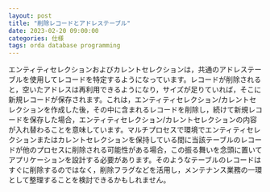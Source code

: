 ```yaml
---
layout: post
title: "削除レコードとアドレステーブル"
date: 2023-02-20 09:00:00
categories: 仕様
tags: orda database programming
---
```


エンティティセレクションおよびカレントセレクションは，共通のアドレステーブルを使用してレコードを特定するようになっています。レコードが削除されると，空いたアドレスは再利用できるようになり，サイズが足りていれば，そこに新規レコードが保存されます。これは，エンティティセレクション/カレントセレクションを作成した後，その中に含まれるレコードを削除し，続けて新規レコードを保存した場合，エンティティセレクション/カレントセレクションの内容が入れ替わることを意味しています。マルチプロセスで環境でエンティティセレクションまたはカレントセレクションを保持している間に当該テーブルのレコードが他のプロセスに削除される可能性がある場合，この振る舞いを念頭に置いてアプリケーションを設計する必要があります。そのようなテーブルのレコードはすぐに削除するのではなく，削除フラグなどを活用し，メンテナンス業務の一環として整理することを検討できるかもしれません。

